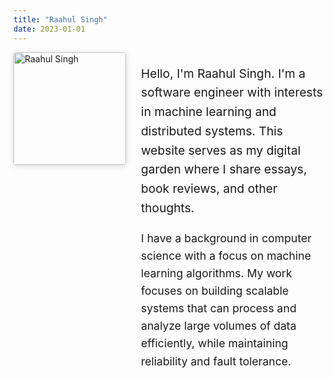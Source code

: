```yaml
---
title: "Raahul Singh"
date: 2023-01-01
---
```


<style>
  .container {
    max-width: 60rem !important; /* Match the theme's --content-width variable */
  }
  main, .home-section, .markdown-content {
    max-width: 60rem !important;
  }
  
  /* Reduce the number of horizontal lines */
  hr, .section-header {
    border-bottom: none;
  }
</style>

<div style="margin-bottom: 2rem;">
  <div style="display: flex; align-items: flex-start; gap: 1.5rem; margin-bottom: 0;">
    <img src="/images/profile.jpg" alt="Raahul Singh" style="width: 180px; border-radius: 4px; box-shadow: 0 2px 10px rgba(0,0,0,0.15); flex-shrink: 0;">
    <div style="align-self: center; flex: 1; min-width: 0;">
      <p style="font-size: 1.2rem; line-height: 1.6; margin-right: 0;">Hello, I'm Raahul Singh. I'm a software engineer with interests in machine learning and distributed systems. This website serves as my digital garden where I share essays, book reviews, and other thoughts.</p>
      <p style="font-size: 1.1rem; line-height: 1.6; margin-right: 0;">I have a background in computer science with a focus on machine learning algorithms. My work focuses on building scalable systems that can process and analyze large volumes of data efficiently, while maintaining reliability and fault tolerance.</p>
    </div>
  </div>
</div>

<!-- The Recent Content section will be automatically added by the theme below -->